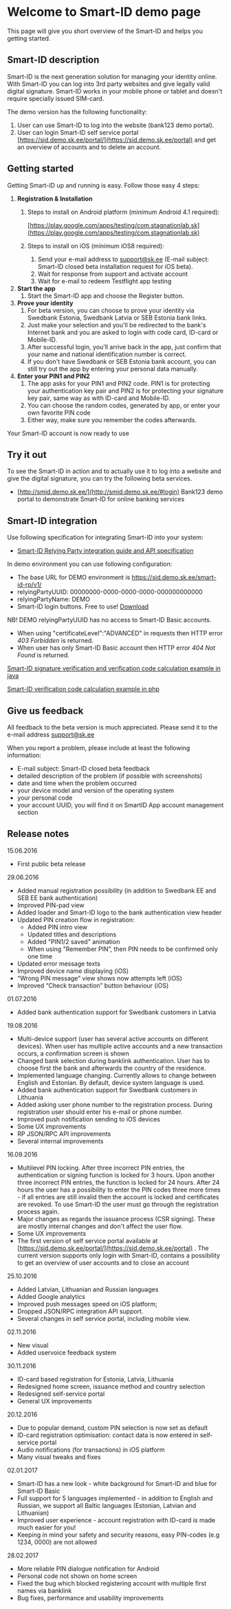 <div class="container">

<div class="content-section">

# Welcome to Smart-ID demo page

This page will give you short overview of the Smart-ID and helps you getting started.

</div>

<div class="content-section">

## Smart-ID description

Smart-ID is the next generation solution for managing your identity online. With Smart-ID you can log into 3rd party websites and give legally valid digital signature. Smart-ID works in your mobile phone or tablet and doesn't require specially issued SIM-card.

The demo version has the following functionality:

1.  User can use Smart-ID to log into the website (bank123 demo portal).
2.  User can login Smart-ID self service portal [https://sid.demo.sk.ee/portal/](https://sid.demo.sk.ee/portal) and get an overview of accounts and to delete an account.

</div>

<div class="content-section">

## Getting started

Getting Smart-ID up and running is easy. Follow those easy 4 steps:

1.  **Registration & Installation**
    1.  Steps to install on Android platform (minimum Android 4.1 required):

        [https://play.google.com/apps/testing/com.stagnationlab.sk](https://play.google.com/apps/testing/com.stagnationlab.sk) 

    2.  Steps to install on iOS (minimum iOS8 required):
        1.  Send your e-mail address to [support@sk.ee](mailto:support@sk.ee?subject=Smart-ID%20closed%20beta%20installation%20request%20for%20iOS%20beta&body=Hello!%20Please%20activate%20the%20Smart-ID%20beta%20application%20for%20me.%20My%20e-mail%20address%20is:) (E-mail subject: Smart-ID closed beta installation request for iOS beta).
        2.  Wait for response from support and activate account
        3.  Wait for e-mail to redeem Testflight app testing
2.  **Start the app**
    1.  Start the Smart-ID app and choose the Register button.
3.  **Prove your identity**
    1.  For beta version, you can choose to prove your identity via Swedbank Estonia, Swedbank Latvia or SEB Estonia bank links.
    2.  Just make your selection and you'll be redirected to the bank's Internet bank and you are asked to login with code card, ID-card or Mobile-ID.
    3.  After successful login, you'll arrive back in the app, just confirm that your name and national identification number is correct.
    4.  If you don't have Swedbank or SEB Estonia bank account, you can still try out the app by entering your personal data manually.
4.  **Enter your PIN1 and PIN2**
    1.  The app asks for your PIN1 and PIN2 code. PIN1 is for protecting your authentication key pair and PIN2 is for protecting your signature key pair, same way as with ID-card and Mobile-ID.
    2.  You can choose the random codes, generated by app, or enter your own favorite PIN code
    3.  Either way, make sure you remember the codes afterwards.

Your Smart-ID account is now ready to use

</div>

<div class="content-section">

## Try it out

To see the Smart-ID in action and to actually use it to log into a website and give the digital signature, you can try the following beta services.

*   [http://smid.demo.sk.ee/](http://smid.demo.sk.ee/#login) Bank123 demo portal to demonstrate Smart-ID for online banking services

</div>

<div class="content-section">

## Smart-ID integration

Use following specification for integrating Smart-ID into your system:

*   [Smart-ID Relying Party integration guide and API specification](download/Smart-IDRelyingPartyintegrationguideandAPIspecification.pdf)

In demo environment you can use following configuration:

*   The base URL for DEMO environment is https://sid.demo.sk.ee/smart-id-rp/v1/
*   relyingPartyUUID: 00000000-0000-0000-0000-000000000000
*   relyingPartyName: DEMO
*   Smart-ID login buttons. Free to use! [Download](Smart-ID_login.zip)

NB! DEMO relyingPartyUUID has no access to Smart-ID Basic accounts.

*   When using "certificateLevel":"ADVANCED" in requests then HTTP error _403 Forbidden_ is returned.
*   When user has only Smart-ID Basic account then HTTP error _404 Not Found_ is returned.

[Smart-ID signature verification and verification code calculation example in java](verify.java)

[Smart-ID verification code calculation example in php](control_code.txt)

</div>

<div class="content-section">

## Give us feedback

All feedback to the beta version is much appreciated. Please send it to the e-mail address [support@sk.ee](mailto:support@sk.ee?subject=Smart-ID%20closed%20beta%20feedback)

When you report a problem, please include at least the following information:

*   E-mail subject: Smart-ID closed beta feedback
*   detailed description of the problem (if possible with screenshots)
*   date and time when the problem occurred
*   your device model and version of the operating system
*   your personal code
*   your account UUID, you will find it on SmartID App account management section

</div>

<div class="content-section">

## Release notes

15.06.2016

*   First public beta release

29.06.2016

*   Added manual registration possibility (in addition to Swedbank EE and SEB EE bank authentication)
*   Improved PIN-pad view
*   Added loader and Smart-ID logo to the bank authentication view header
*   Updated PIN creation flow in registration:
    *   Added PIN intro view
    *   Updated titles and descriptions
    *   Added "PIN1/2 saved" animation
    *   When using "Remember PIN”, then PIN needs to be confirmed only one time
*   Updated error message texts
*   Improved device name displaying (iOS)
*   “Wrong PIN message” view shows now attempts left (iOS)
*   Improved “Check transaction” button behaviour (iOS)

01.07.2016

*   Added bank authentication support for Swedbank customers in Latvia

19.08.2016

*   Multi-device support (user has several active accounts on different devices). When user has multiple active accounts and a new transaction occurs, a confirmation screen is shown
*   Changed bank selection during banklink authentication. User has to choose first the bank and afterwards the country of the residence.
*   Implemented language changing. Currently allows to change between English and Estonian. By default, device system language is used.
*   Added bank authentication support for Swedbank customers in Lithuania
*   Added asking user phone number to the registration process. During registration user should enter his e-mail or phone number.
*   Improved push notification sending to iOS devices
*   Some UX improvements
*   RP JSON/RPC API improvements
*   Several internal improvements

16.09.2016

*   Multilevel PIN locking. After three incorrect PIN entries, the authentication or signing function is locked for 3 hours. Upon another three incorrect PIN entries, the function is locked for 24 hours. After 24 hours the user has a possibility to enter the PIN codes three more times - if all entries are still invalid then the account is locked and certificates are revoked. To use Smart-ID the user must go through the registration process again.
*   Major changes as regards the issuance process (CSR signing). These are mostly internal changes and don't affect the user flow.
*   Some UX improvements
*   The first version of self service portal available at [https://sid.demo.sk.ee/portal/](https://sid.demo.sk.ee/portal) . The current version supports only login with Smart-ID, contains a possibility to get an overview of user accounts and to close an account

25.10.2016

*   Added Latvian, Lithuanian and Russian languages
*   Added Google analytics
*   Improved push messages speed on iOS platform;
*   Dropped JSON/RPC integration API support.
*   Several changes in self service portal, including mobile view.

02.11.2016

*   New visual
*   Added uservoice feedback system

30.11.2016

*   ID-card based registration for Estonia, Latvia, Lithuania
*   Redesigned home screen, issuance method and country selection
*   Redesigned self-service portal
*   General UX improvements

20.12.2016

*   Due to popular demand, custom PIN selection is now set as default
*   ID-card registration optimisation: contact data is now entered in self-service portal
*   Audio notifications (for transactions) in iOS platform
*   Many visual tweaks and fixes

02.01.2017

*   Smart-ID has a new look - white background for Smart-ID and blue for Smart-ID Basic
*   Full support for 5 languages implemented - in addition to English and Russian, we support all Baltic languages (Estonian, Latvian and Lithuanian)
*   Improved user experience - account registration with ID-card is made much easier for you!
*   Keeping in mind your safety and security reasons, easy PIN-codes (e.g 1234, 0000) are not allowed

28.02.2017

*   More reliable PIN dialogue notification for Android
*   Personal code not shown on home screen
*   Fixed the bug which blocked registering account with multiple first names via banklink
*   Bug fixes, performance and usability improvements

</div>

</div>